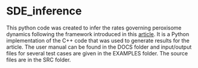 # SDE_inference

This python code was created to infer the rates governing peroxisome dynamics following the framework introduced in this [article](https://link.springer.com/chapter/10.1007/978-3-319-89929-9_4).
It is a Python implementation of the C++ code that was used to generate results for the article. 
The user manual can be found in the DOCS folder and input/output files for several test cases are given in the EXAMPLES folder.
The source files are in the SRC folder.
